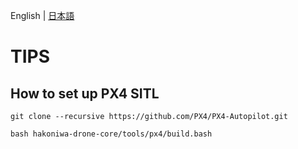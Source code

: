 English | [日本語](px4-setup.md)

# TIPS


## How to set up PX4 SITL

```
git clone --recursive https://github.com/PX4/PX4-Autopilot.git
```


```
bash hakoniwa-drone-core/tools/px4/build.bash
```